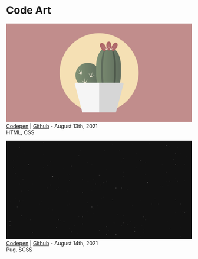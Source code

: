 <h1>Code Art</h1>

[![Cactus](./projects/cactus/assets/screenshot.png)](https://github.com/aexcode/code-art/tree/main/projects/cactus)
[Codepen](https://codepen.io/aexcode/full/jOmJYar) | [Github](https://github.com/aexcode/code-art/tree/main/projects/cactus) - August 13th, 2021 \
HTML, CSS

[![Stars](./projects/stars/assets/screenshot.png)](https://github.com/aexcode/code-art/tree/main/projects/cactus)
[Codepen](https://codepen.io/aexcode/full/wvdZaoz) | [Github](https://github.com/aexcode/code-art/tree/main/projects/stars) - August 14th, 2021 \
Pug, SCSS
